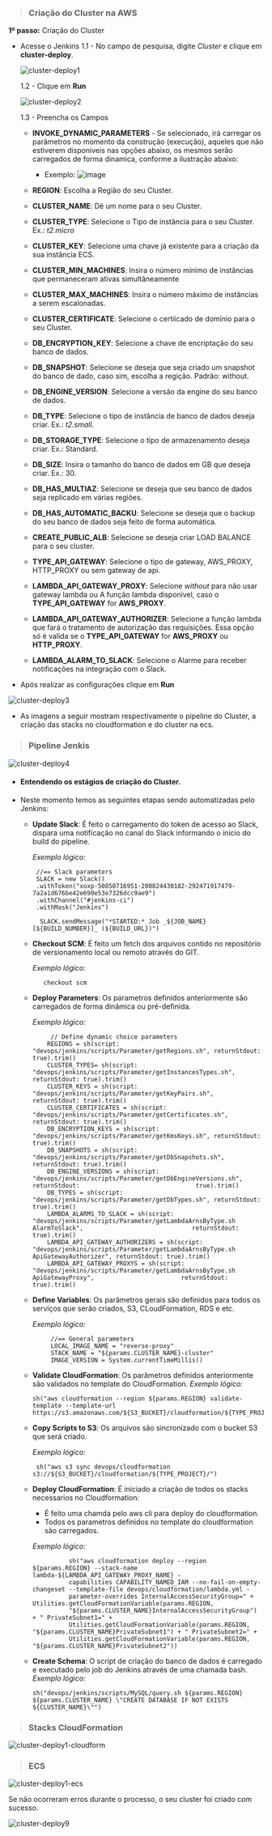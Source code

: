 > ### Criação do Cluster na AWS  


  **1º passo:** Criação do Cluster  
   
   - Acesse o Jenkins 
     1.1 - No campo de pesquisa, digite *Cluster* e clique em **cluster-deploy**.  
   
       ![cluster-deploy1](https://user-images.githubusercontent.com/7769947/38867300-fdc6eba0-4219-11e8-8551-e3ff6f32e147.png)
   
     1.2 - Clique em **Run**
   
       ![cluster-deploy2](https://user-images.githubusercontent.com/7769947/38867305-0372837a-421a-11e8-8a6d-61e621febaa3.png)
   
     1.3 - Preencha os Campos  

        - **INVOKE_DYNAMIC_PARAMETERS** - Se selecionado, irá carregar os parâmetros no momento da construção (execução), aqueles que             não estiverem disponiveis nas opções abaixo, os mesmos serão carregados de forma dinamica, conforme a ilustração abaixo:
          
          - Exemplo:
            ![image](https://user-images.githubusercontent.com/11760799/38251322-833dfda8-3727-11e8-80d5-21ba376c7e7a.png)
          
                  
        - **REGION**: Escolha a Região do seu Cluster.
        - **CLUSTER_NAME**: Dê um nome para o seu Cluster.
        - **CLUSTER_TYPE**: Selecione o Tipo de instância para o seu Cluster. Ex.: *t2.micro*
        - **CLUSTER_KEY**: Selecione uma chave já existente para a criação da sua instância ECS.
        - **CLUSTER_MIN_MACHINES**: Insira o número mínimo de instâncias que permaneceram ativas simultâneamente
        - **CLUSTER_MAX_MACHINES**: Insira o número máximo de instâncias a serem escalonadas.
        - **CLUSTER_CERTIFICATE**: Selecione o certiicado de domínio para o seu Cluster.
        - **DB_ENCRYPTION_KEY**: Selecione a chave de encriptação do seu banco de dados.
        - **DB_SNAPSHOT**: Selecione se deseja que seja criado um snapshot do banco de dado, caso sim, escolha a regição. Padrão:                 without.
        - **DB_ENGINE_VERSION**: Selecione a versão da engine do seu banco de dados.	
        - **DB_TYPE**: Selecione o tipo de instância de banco de dados deseja criar. Ex.: *t2.small*.
        - **DB_STORAGE_TYPE**: Selecione o tipo de armazenamento deseja criar. Ex.: Standard.
        - **DB_SIZE**: Insira o tamanho do banco de dados em GB que deseja criar. Ex.: 30.
        - **DB_HAS_MULTIAZ**: Selecione se deseja que seu banco de dados seja replicado em várias regiões.
        - **DB_HAS_AUTOMATIC_BACKU**: Selecione se deseja que o backup do seu banco de dados seja feito de forma automática.
        -	**CREATE_PUBLIC_ALB**: Selecione se deseja criar LOAD BALANCE para o seu cluster.
        - **TYPE_API_GATEWAY**: Selecione o tipo de gateway, AWS_PROXY, HTTP_PROXY ou sem gateway de api.
        - **LAMBDA_API_GATEWAY_PROXY**: Selecione *without* para não usar gateway lambda ou A função lambda disponível, caso o                     **TYPE_API_GATEWAY** for **AWS_PROXY**.
        - **LAMBDA_API_GATEWAY_AUTHORIZER**: Selecione a função lambda que fará o tratamento de autorização das requisições. Essa opção           só é valida se o **TYPE_API_GATEWAY** for **AWS_PROXY** ou **HTTP_PROXY**.
        - **LAMBDA_ALARM_TO_SLACK**: Selecione o Alarme para receber notificações na integração com o Slack.
              
   - Após realizar as configurações clique em **Run**  
   
   
   ![cluster-deploy3](https://user-images.githubusercontent.com/7769947/38867307-06cae1ac-421a-11e8-84c6-04fb26c5294c.png)
   
   - As imagens a seguir mostram respectivamente o pipeline do Cluster, a criação das stacks no cloudformation e do cluster na ecs.  
   
   
  > ### Pipeline Jenkis  
  
  ![cluster-deploy4](https://user-images.githubusercontent.com/7769947/38867314-0e41c23e-421a-11e8-8170-0778536d77ab.png)
  
  - #### Entendendo os estágios de criação do Cluster.  
  
  
  - Neste momento temos as seguintes etapas sendo automatizadas pelo Jenkins:  
  
      - **Update Slack**: É feito o carregamento do token de acesso ao Slack, dispara uma notificação no canal do Slack informando o              inicio do build do pipeline.  
      
          _Exemplo lógico:_  
          
             //== Slack parameters
             SLACK = new Slack()
             .withToken("xoxp-50850716951-200824430182-292471917479-7a2a1d676be42e690e53e7326dcc9ae9")
             .withChannel("#jenkins-ci")
             .withMask("Jenkins")

              SLACK.sendMessage("*STARTED:* Job _${JOB_NAME} [${BUILD_NUMBER}]_ (${BUILD_URL})")
             
          
      
      - **Checkout SCM**: É feito um fetch dos arquivos contido no repositório de versionamento local ou remoto através do GIT.  
      
         _Exemplo lógico:_  
         
               checkout scm
               
      
      - **Deploy Parameters**: Os parametros definidos anteriormente são carregados de forma dinâmica ou pré-definida.  
      
         _Exemplo lógico:_  
         
      
                 // Define dynamic choice parameters
                REGIONS = sh(script: "devops/jenkins/scripts/Parameter/getRegions.sh", returnStdout: true).trim()
                CLUSTER_TYPES= sh(script: "devops/jenkins/scripts/Parameter/getInstancesTypes.sh", returnStdout: true).trim()
                CLUSTER_KEYS = sh(script: "devops/jenkins/scripts/Parameter/getKeyPairs.sh", returnStdout: true).trim()
                CLUSTER_CERTIFICATES = sh(script: "devops/jenkins/scripts/Parameter/getCertificates.sh", returnStdout: true).trim()
                DB_ENCRYPTION_KEYS = sh(script: "devops/jenkins/scripts/Parameter/getKmsKeys.sh", returnStdout: true).trim()
                DB_SNAPSHOTS = sh(script: "devops/jenkins/scripts/Parameter/getDbSnapshots.sh", returnStdout: true).trim()
                DB_ENGINE_VERSIONS = sh(script: "devops/jenkins/scripts/Parameter/getDbEngineVersions.sh", returnStdout:                                true).trim()
                DB_TYPES = sh(script: "devops/jenkins/scripts/Parameter/getDbTypes.sh", returnStdout: true).trim()
                LAMBDA_ALARMS_TO_SLACK = sh(script: "devops/jenkins/scripts/Parameter/getLambdaArnsByType.sh AlarmToSlack",                              returnStdout: true).trim()
                LAMBDA_API_GATEWAY_AUTHORIZERS = sh(script: "devops/jenkins/scripts/Parameter/getLambdaArnsByType.sh                                    ApiGatewayAuthorizer", returnStdout: true).trim()
                LAMBDA_API_GATEWAY_PROXYS = sh(script: "devops/jenkins/scripts/Parameter/getLambdaArnsByType.sh ApiGatewayProxy",                        returnStdout: true).trim()
             
      
      - **Define Variables**: Os parâmetros gerais são definidos para todos os serviços que serão criados, S3, CLoudFormation, RDS e              etc.  
      
         _Exemplo lógico:_  
         
             
                 //== General parameters
                 LOCAL_IMAGE_NAME = "reverse-proxy"
                 STACK_NAME = "${params.CLUSTER_NAME}-cluster"
                 IMAGE_VERSION = System.currentTimeMillis()
                   
         
      - **Validate CloudFormation**: Os parâmetros definidos anteriormente são validados no template do CloudFormation.
         _Exemplo lógico:_  
         
            sh("aws cloudformation --region ${params.REGION} validate-template --template-url                                                       https://s3.amazonaws.com/${S3_BUCKET}/cloudformation/${TYPE_PROJECT}/*.yml")
               
         
      - **Copy Scripts to S3**: Os arquivos são sincronizado com o bucket S3 que será criado.  
      
         _Exemplo lógico:_  
         
             sh("aws s3 sync devops/cloudformation s3://${S3_BUCKET}/cloudformation/${TYPE_PROJECT}/")
             
         
      - **Deploy CloudFormation**: É iniciado a criação de todos os stacks necessarios no Cloudformation:  
        - É feito uma chamda pelo aws cli para deploy do cloudformation.  
        - Todos os parametros definidos no template do cloudformation são carregados.  
        
        _Exemplo lógico:_  
       

                      sh("aws cloudformation deploy --region ${params.REGION} --stack-name lambda-${LAMBDA_API_GATEWAY_PROXY_NAME} -
                      capabilities CAPABILITY_NAMED_IAM --no-fail-on-empty-changeset --template-file devops/cloudformation/lambda.yml -
                      parameter-overrides InternalAccessSecurityGroup=" + Utilities.getCloudFormationVariable(params.REGION,
                      "${params.CLUSTER_NAME}InternalAccessSecurityGroup") + " PrivateSubnet1=" +
                      Utilities.getCloudFormationVariable(params.REGION, "${params.CLUSTER_NAME}PrivateSubnet1") + " PrivateSubnet2=" +
                      Utilities.getCloudFormationVariable(params.REGION, "${params.CLUSTER_NAME}PrivateSubnet2"))
                    
        
      - **Create Schema**: O script de criação do banco de dados é carregado e executado pelo job do Jenkins através de uma chamada             bash.  
         _Exemplo lógico:_  
         
            sh("devops/jenkins/scripts/MySQL/query.sh ${params.REGION} ${params.CLUSTER_NAME} \"CREATE DATABASE IF NOT EXISTS
            ${CLUSTER_NAME}\"")
         
  
  > ### Stacks CloudFormation  
  
  ![cluster-deploy1-cloudform](https://user-images.githubusercontent.com/7769947/38365077-54fc5de6-38b1-11e8-9cf7-254aec68c1a5.png)  
  
  > ### ECS  
  
  ![cluster-deploy1-ecs](https://user-images.githubusercontent.com/7769947/38365152-9dab36e8-38b1-11e8-8350-6911695c4856.png)
  
  
  
  Se não ocorreram erros durante o processo, o seu cluster foi criado com sucesso.  
  
  ![cluster-deploy9](https://user-images.githubusercontent.com/7769947/38869779-28702c7e-4222-11e8-8a3f-585909313968.png)

